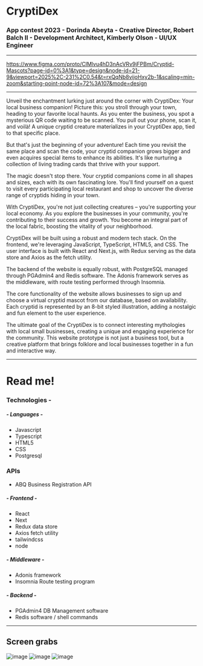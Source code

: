 # CryptiDex

### App contest 2023 - Dorinda Abeyta - Creative Director, Robert Balch II - Development Architect, Kimberly Olson - UI/UX Engineer

---

https://www.figma.com/proto/ClMlvu4hD3nAcVRv9jFPBm/Cryptid-Mascots?page-id=0%3A1&type=design&node-id=21-9&viewport=2025%2C-231%2C0.54&t=rxQqNb8vijoHxy2b-1&scaling=min-zoom&starting-point-node-id=72%3A107&mode=design

---

Unveil the enchantment lurking just around the corner with CryptiDex: Your local business companion! Picture this: you stroll through your town, heading to your favorite local haunts. As you enter the business, you spot a mysterious QR code waiting to be scanned. You pull out your phone, scan it, and voilà! A unique cryptid creature materializes in your CryptiDex app, tied to that specific place.

But that's just the beginning of your adventure! Each time you revisit the same place and scan the code, your cryptid companion grows bigger and even acquires special items to enhance its abilities. It's like nurturing a collection of living trading cards that thrive with your support.

The magic doesn't stop there. Your cryptid companions come in all shapes and sizes, each with its own fascinating lore. You'll find yourself on a quest to visit every participating local restaurant and shop to uncover the diverse range of cryptids hiding in your town.

With CryptiDex, you're not just collecting creatures – you're supporting your local economy. As you explore the businesses in your community, you're contributing to their success and growth. You become an integral part of the local fabric, boosting the vitality of your neighborhood.

CryptiDex will be built using a robust and modern tech stack. On the frontend, we're leveraging JavaScript, TypeScript, HTML5, and CSS. The user interface is built with React and Next.js, with Redux serving as the data store and Axios as the fetch utility.

The backend of the website is equally robust, with PostgreSQL managed through PGAdmin4 and Redis software. The Adonis framework serves as the middleware, with route testing performed through Insomnia.

The core functionality of the website allows businesses to sign up and choose a virtual cryptid mascot from our database, based on availability. Each cryptid is represented by an 8-bit styled illustration, adding a nostalgic and fun element to the user experience.

The ultimate goal of the CryptiDex is to connect interesting mythologies with local small businesses, creating a unique and engaging experience for the community. This website prototype is not just a business tool, but a creative platform that brings folklore and local businesses together in a fun and interactive way.

---

# Read me!

### Technologies -

##### - Languages -

- Javascript
- Typescript
- HTML5
- CSS
- Postgresql

### APIs

- ABQ Business Registration API

##### - Frontend -

- React
- Next
- Redux data store
- Axios fetch utility
- tailwindcss
- node

##### - Middleware -

- Adonis framework
- Insomnia Route testing program

##### - Backend -

- PGAdmin4 DB Management software
- Redis software / shell commands

---

## Screen grabs

![image](https://github.com/dreamy-dream-team/Cryptid-Dex/assets/128653854/f4b1faf8-5c39-4ba3-8e8b-7949c325eb1a)
![image](https://github.com/dreamy-dream-team/Cryptid-Dex/assets/128653854/873cca40-50ee-4168-b3de-97be067cb3bc)
![image](https://github.com/dreamy-dream-team/Cryptid-Dex/assets/128653854/b809bdcc-9471-44e5-89f5-7841b4e22bac)
